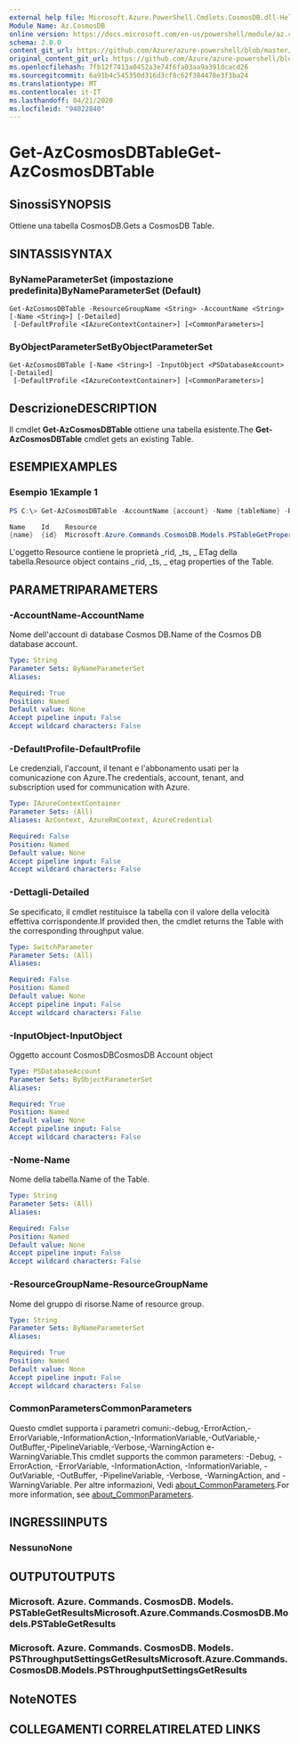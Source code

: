 ```yaml
---
external help file: Microsoft.Azure.PowerShell.Cmdlets.CosmosDB.dll-Help.xml
Module Name: Az.CosmosDB
online version: https://docs.microsoft.com/en-us/powershell/module/az.cosmosdb/get-azcosmosdbtable
schema: 2.0.0
content_git_url: https://github.com/Azure/azure-powershell/blob/master/src/CosmosDB/CosmosDB/help/Get-AzCosmosDBTable.md
original_content_git_url: https://github.com/Azure/azure-powershell/blob/master/src/CosmosDB/CosmosDB/help/Get-AzCosmosDBTable.md
ms.openlocfilehash: 7fb12f7413a0452a3e74f6fa03aa9a391dcacd26
ms.sourcegitcommit: 6a91b4c545350d316d3cf8c62f384478e3f3ba24
ms.translationtype: MT
ms.contentlocale: it-IT
ms.lasthandoff: 04/21/2020
ms.locfileid: "94022840"
---
```

# <span data-ttu-id="58e1d-101">Get-AzCosmosDBTable</span><span class="sxs-lookup"><span data-stu-id="58e1d-101">Get-AzCosmosDBTable</span></span>

## <span data-ttu-id="58e1d-102">Sinossi</span><span class="sxs-lookup"><span data-stu-id="58e1d-102">SYNOPSIS</span></span>
<span data-ttu-id="58e1d-103">Ottiene una tabella CosmosDB.</span><span class="sxs-lookup"><span data-stu-id="58e1d-103">Gets a CosmosDB Table.</span></span>

## <span data-ttu-id="58e1d-104">SINTASSI</span><span class="sxs-lookup"><span data-stu-id="58e1d-104">SYNTAX</span></span>

### <span data-ttu-id="58e1d-105">ByNameParameterSet (impostazione predefinita)</span><span class="sxs-lookup"><span data-stu-id="58e1d-105">ByNameParameterSet (Default)</span></span>
```
Get-AzCosmosDBTable -ResourceGroupName <String> -AccountName <String> [-Name <String>] [-Detailed]
 [-DefaultProfile <IAzureContextContainer>] [<CommonParameters>]
```

### <span data-ttu-id="58e1d-106">ByObjectParameterSet</span><span class="sxs-lookup"><span data-stu-id="58e1d-106">ByObjectParameterSet</span></span>
```
Get-AzCosmosDBTable [-Name <String>] -InputObject <PSDatabaseAccount> [-Detailed]
 [-DefaultProfile <IAzureContextContainer>] [<CommonParameters>]
```

## <span data-ttu-id="58e1d-107">Descrizione</span><span class="sxs-lookup"><span data-stu-id="58e1d-107">DESCRIPTION</span></span>
<span data-ttu-id="58e1d-108">Il cmdlet **Get-AzCosmosDBTable** ottiene una tabella esistente.</span><span class="sxs-lookup"><span data-stu-id="58e1d-108">The **Get-AzCosmosDBTable** cmdlet gets an existing Table.</span></span>

## <span data-ttu-id="58e1d-109">ESEMPI</span><span class="sxs-lookup"><span data-stu-id="58e1d-109">EXAMPLES</span></span>

### <span data-ttu-id="58e1d-110">Esempio 1</span><span class="sxs-lookup"><span data-stu-id="58e1d-110">Example 1</span></span>
```powershell
PS C:\> Get-AzCosmosDBTable -AccountName {account} -Name {tableName} -ResourceGroupName {rgName}

Name    Id    Resource
{name}  {id}  Microsoft.Azure.Commands.CosmosDB.Models.PSTableGetPropertiesResource
```

<span data-ttu-id="58e1d-111">L'oggetto Resource contiene le proprietà _rid, _ts, _ ETag della tabella.</span><span class="sxs-lookup"><span data-stu-id="58e1d-111">Resource object contains _rid, _ts, _ etag properties of the Table.</span></span>

## <span data-ttu-id="58e1d-112">PARAMETRI</span><span class="sxs-lookup"><span data-stu-id="58e1d-112">PARAMETERS</span></span>

### <span data-ttu-id="58e1d-113">-AccountName</span><span class="sxs-lookup"><span data-stu-id="58e1d-113">-AccountName</span></span>
<span data-ttu-id="58e1d-114">Nome dell'account di database Cosmos DB.</span><span class="sxs-lookup"><span data-stu-id="58e1d-114">Name of the Cosmos DB database account.</span></span>

```yaml
Type: String
Parameter Sets: ByNameParameterSet
Aliases:

Required: True
Position: Named
Default value: None
Accept pipeline input: False
Accept wildcard characters: False
```

### <span data-ttu-id="58e1d-115">-DefaultProfile</span><span class="sxs-lookup"><span data-stu-id="58e1d-115">-DefaultProfile</span></span>
<span data-ttu-id="58e1d-116">Le credenziali, l'account, il tenant e l'abbonamento usati per la comunicazione con Azure.</span><span class="sxs-lookup"><span data-stu-id="58e1d-116">The credentials, account, tenant, and subscription used for communication with Azure.</span></span>

```yaml
Type: IAzureContextContainer
Parameter Sets: (All)
Aliases: AzContext, AzureRmContext, AzureCredential

Required: False
Position: Named
Default value: None
Accept pipeline input: False
Accept wildcard characters: False
```

### <span data-ttu-id="58e1d-117">-Dettagli</span><span class="sxs-lookup"><span data-stu-id="58e1d-117">-Detailed</span></span>
<span data-ttu-id="58e1d-118">Se specificato, il cmdlet restituisce la tabella con il valore della velocità effettiva corrispondente.</span><span class="sxs-lookup"><span data-stu-id="58e1d-118">If provided then, the cmdlet returns the Table with the corresponding throughput value.</span></span>

```yaml
Type: SwitchParameter
Parameter Sets: (All)
Aliases:

Required: False
Position: Named
Default value: None
Accept pipeline input: False
Accept wildcard characters: False
```

### <span data-ttu-id="58e1d-119">-InputObject</span><span class="sxs-lookup"><span data-stu-id="58e1d-119">-InputObject</span></span>
<span data-ttu-id="58e1d-120">Oggetto account CosmosDB</span><span class="sxs-lookup"><span data-stu-id="58e1d-120">CosmosDB Account object</span></span>

```yaml
Type: PSDatabaseAccount
Parameter Sets: ByObjectParameterSet
Aliases:

Required: True
Position: Named
Default value: None
Accept pipeline input: False
Accept wildcard characters: False
```

### <span data-ttu-id="58e1d-121">-Nome</span><span class="sxs-lookup"><span data-stu-id="58e1d-121">-Name</span></span>
<span data-ttu-id="58e1d-122">Nome della tabella.</span><span class="sxs-lookup"><span data-stu-id="58e1d-122">Name of the Table.</span></span>

```yaml
Type: String
Parameter Sets: (All)
Aliases:

Required: False
Position: Named
Default value: None
Accept pipeline input: False
Accept wildcard characters: False
```

### <span data-ttu-id="58e1d-123">-ResourceGroupName</span><span class="sxs-lookup"><span data-stu-id="58e1d-123">-ResourceGroupName</span></span>
<span data-ttu-id="58e1d-124">Nome del gruppo di risorse.</span><span class="sxs-lookup"><span data-stu-id="58e1d-124">Name of resource group.</span></span>

```yaml
Type: String
Parameter Sets: ByNameParameterSet
Aliases:

Required: True
Position: Named
Default value: None
Accept pipeline input: False
Accept wildcard characters: False
```

### <span data-ttu-id="58e1d-125">CommonParameters</span><span class="sxs-lookup"><span data-stu-id="58e1d-125">CommonParameters</span></span>
<span data-ttu-id="58e1d-126">Questo cmdlet supporta i parametri comuni:-debug,-ErrorAction,-ErrorVariable,-InformationAction,-InformationVariable,-OutVariable,-OutBuffer,-PipelineVariable,-Verbose,-WarningAction e-WarningVariable.</span><span class="sxs-lookup"><span data-stu-id="58e1d-126">This cmdlet supports the common parameters: -Debug, -ErrorAction, -ErrorVariable, -InformationAction, -InformationVariable, -OutVariable, -OutBuffer, -PipelineVariable, -Verbose, -WarningAction, and -WarningVariable.</span></span> <span data-ttu-id="58e1d-127">Per altre informazioni, Vedi [about_CommonParameters](http://go.microsoft.com/fwlink/?LinkID=113216).</span><span class="sxs-lookup"><span data-stu-id="58e1d-127">For more information, see [about_CommonParameters](http://go.microsoft.com/fwlink/?LinkID=113216).</span></span>

## <span data-ttu-id="58e1d-128">INGRESSI</span><span class="sxs-lookup"><span data-stu-id="58e1d-128">INPUTS</span></span>

### <span data-ttu-id="58e1d-129">Nessuno</span><span class="sxs-lookup"><span data-stu-id="58e1d-129">None</span></span>

## <span data-ttu-id="58e1d-130">OUTPUT</span><span class="sxs-lookup"><span data-stu-id="58e1d-130">OUTPUTS</span></span>

### <span data-ttu-id="58e1d-131">Microsoft. Azure. Commands. CosmosDB. Models. PSTableGetResults</span><span class="sxs-lookup"><span data-stu-id="58e1d-131">Microsoft.Azure.Commands.CosmosDB.Models.PSTableGetResults</span></span>

### <span data-ttu-id="58e1d-132">Microsoft. Azure. Commands. CosmosDB. Models. PSThroughputSettingsGetResults</span><span class="sxs-lookup"><span data-stu-id="58e1d-132">Microsoft.Azure.Commands.CosmosDB.Models.PSThroughputSettingsGetResults</span></span>

## <span data-ttu-id="58e1d-133">Note</span><span class="sxs-lookup"><span data-stu-id="58e1d-133">NOTES</span></span>

## <span data-ttu-id="58e1d-134">COLLEGAMENTI CORRELATI</span><span class="sxs-lookup"><span data-stu-id="58e1d-134">RELATED LINKS</span></span>
